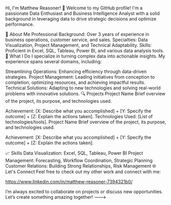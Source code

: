 


Hi, I'm Matthew Reasoner! 👋
Welcome to my GitHub profile! I'm a passionate Data Enthusiast and Business Intelligence Analyst with a solid background in leveraging data to drive strategic decisions and optimize performance.

🌟 About Me
Professional Background: Over 3 years of experience in business operations, customer service, and sales.
Specialties: Data Visualization, Project Management, and Technical Adaptability.
Skills: Proficient in Excel, SQL, Tableau, Power BI, and various data analysis tools.
🚀 What I Do
I specialize in turning complex data into actionable insights. My experience spans several domains, including:

Streamlining Operations: Enhancing efficiency through data-driven strategies.
Project Management: Leading initiatives from conception to completion, optimizing resources, and achieving impactful results.
Technical Solutions: Adapting to new technologies and solving real-world problems with innovative solutions.
🔍 Projects
Project Name
Brief overview of the project, its purpose, and technologies used.

Achievement: [X: Describe what you accomplished] + [Y: Specify the outcome] + [Z: Explain the actions taken].
Technologies Used: [List of technologies/tools].
Project Name
Brief overview of the project, its purpose, and technologies used.

Achievement: [X: Describe what you accomplished] + [Y: Specify the outcome] + [Z: Explain the actions taken].

📈 Skills
Data Visualization: Excel, SQL, Tableau, Power BI
Project Management: Forecasting, Workflow Coordination, Strategic Planning
Customer Relations: Building Strong Relationships, Risk Management
🌐 Let's Connect
Feel free to check out my other work and connect with me:

https://www.linkedin.com/in/matthew-reasoner-7394321b0/

I’m always excited to collaborate on projects or discuss new opportunities. Let’s create something amazing together!
--->
